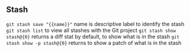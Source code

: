 ## Stash

`git stash save "{{name}}"` name is descriptive label to identify the stash
`git stash list` to view all stashes with the Git project 
`git stash show stash@{0}` returns a diff stat by default, to show what is in the stash
`git stash show -p stash@{0}` returns to show a patch of what is in the stash
